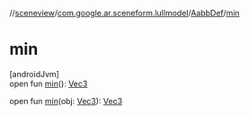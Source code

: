 //[sceneview](../../../index.md)/[com.google.ar.sceneform.lullmodel](../index.md)/[AabbDef](index.md)/[min](min.md)

# min

[androidJvm]\
open fun [min](min.md)(): [Vec3](../-vec3/index.md)

open fun [min](min.md)(obj: [Vec3](../-vec3/index.md)): [Vec3](../-vec3/index.md)

